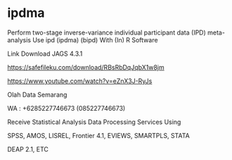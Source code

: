 # ipdma
Perform two-stage inverse-variance individual participant data (IPD) meta-analysis Use ipd (ipdma) (bipd) With (In) R Software

Link Download JAGS 4.3.1

https://safefileku.com/download/RBsRbDqJqbX1w8jm

https://www.youtube.com/watch?v=eZnX3J-RyJs

Olah Data Semarang

WA : +6285227746673 (085227746673)

Receive Statistical Analysis Data Processing Services Using

SPSS, AMOS, LISREL, Frontier 4.1, EVIEWS, SMARTPLS, STATA

DEAP 2.1, ETC
